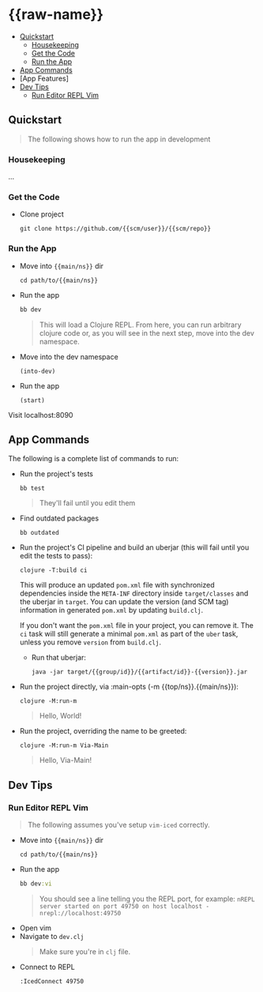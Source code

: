 # {{raw-name}}

* [Quickstart]
  * [Housekeeping]
  * [Get the Code]
  * [Run the App]
* [App Commands]
* [App Features]
* [Dev Tips]
  * [Run Editor REPL Vim]


## Quickstart

> The following shows how to run the app in development

### Housekeeping

...

### Get the Code

* Clone project
  ```
  git clone https://github.com/{{scm/user}}/{{scm/repo}}
  ```

### Run the App


* Move into `{{main/ns}}` dir
  ```command
  cd path/to/{{main/ns}}
  ```
* Run the app
  ```clojure
  bb dev
  ```
  > This will load a Clojure REPL. From here, you can run arbitrary clojure
  > code or, as you will see in the next step, move into the dev namespace.
* Move into the dev namespace
  ```command
  (into-dev)
  ```
* Run the app
  ```command
  (start)
  ```

Visit localhost:8090


## App Commands

The following is a complete list of commands to run:


* Run the project's tests
  ```command
  bb test
  ```
  > They'll fail until you edit them
* Find outdated packages
  ```command
  bb outdated
  ```
* Run the project's CI pipeline and build an uberjar (this will fail until you edit the tests to pass):
  ```command
  clojure -T:build ci
  ```
  This will produce an updated `pom.xml` file with synchronized dependencies inside the `META-INF`
  directory inside `target/classes` and the uberjar in `target`. You can update the version (and SCM tag)
  information in generated `pom.xml` by updating `build.clj`.

  If you don't want the `pom.xml` file in your project, you can remove it. The `ci` task will
  still generate a minimal `pom.xml` as part of the `uber` task, unless you remove `version`
  from `build.clj`.
  * Run that uberjar:
    ```command
    java -jar target/{{group/id}}/{{artifact/id}}-{{version}}.jar
    ```
* Run the project directly, via :main-opts (-m {{top/ns}}.{{main/ns}}):
  ```command
  clojure -M:run-m
  ```
  > Hello, World!
* Run the project, overriding the name to be greeted:
  ```command
  clojure -M:run-m Via-Main
  ```
  > Hello, Via-Main!


## Dev Tips

### Run Editor REPL Vim

> The following assumes you've setup `vim-iced` correctly.

* Move into `{{main/ns}}` dir
  ```command
  cd path/to/{{main/ns}}
  ```
* Run the app
  ```clojure
  bb dev:vi
  ```
  > You should see a line telling you the REPL port, for example:
  > `nREPL server started on port 49750 on host localhost - nrepl://localhost:49750`
* Open vim
* Navigate to `dev.clj`
  > Make sure you're in `clj` file.
* Connect to REPL
  ```bash
  :IcedConnect 49750
  ```

[Quickstart]: #quickstart
[Housekeeping]: #housekeeping
[Get the Code]: #get-the-code
[Run the App]: #run-the-app
[App Commands]: #app-commands
[Dev Tips]: #dev-tips
[Run Editor REPL Vim]: #run-editor-repl-vim
[Todo]: #todo

[vim-iced]: https://github.com/liquidz/vim-iced
